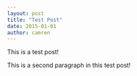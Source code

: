 ```yaml
---
layout: post
title: "Test Post"
date: 2015-01-01
author: camren
---
```


This is a test post!

This is a second paragraph in this test post!
